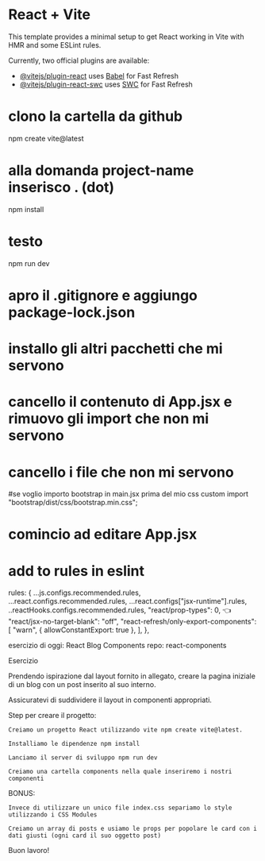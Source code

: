 # React + Vite

This template provides a minimal setup to get React working in Vite with HMR and some ESLint rules.

Currently, two official plugins are available:

- [@vitejs/plugin-react](https://github.com/vitejs/vite-plugin-react/blob/main/packages/plugin-react/README.md) uses [Babel](https://babeljs.io/) for Fast Refresh
- [@vitejs/plugin-react-swc](https://github.com/vitejs/vite-plugin-react-swc) uses [SWC](https://swc.rs/) for Fast Refresh

# clono la cartella da github

npm create vite@latest

# alla domanda project-name inserisco . (dot)

npm install

# testo
npm run dev

# apro il .gitignore e aggiungo package-lock.json

 # installo gli altri pacchetti che mi servono

 # cancello il contenuto di App.jsx e rimuovo gli import che non mi servono
 # cancello i file che non mi servono

 #se voglio importo bootstrap in main.jsx prima del mio css custom 
 import "bootstrap/dist/css/bootstrap.min.css";

 # comincio ad editare App.jsx


# add to rules in eslint
rules: {
      ...js.configs.recommended.rules,
      ...react.configs.recommended.rules,
      ...react.configs["jsx-runtime"].rules,
      ..reactHooks.configs.recommended.rules,
      "react/prop-types": 0, 👈
      "react/jsx-no-target-blank": "off",
      "react-refresh/only-export-components": [
        "warn",
        { allowConstantExport: true },
      ],
    },

esercizio di oggi: React Blog Components
 repo: react-components


Esercizio

Prendendo ispirazione dal layout fornito in allegato, creare la pagina iniziale di un blog con un post inserito al suo interno.

Assicuratevi di suddividere il layout in componenti appropriati.


Step per creare il progetto:

    Creiamo un progetto React utilizzando vite npm create vite@latest.

    Installiamo le dipendenze npm install

    Lanciamo il server di sviluppo npm run dev

    Creiamo una cartella components nella quale inseriremo i nostri componenti

BONUS:

    Invece di utilizzare un unico file index.css separiamo lo style utilizzando i CSS Modules

    Creiamo un array di posts e usiamo le props per popolare le card con i dati giusti (ogni card il suo oggetto post)

Buon lavoro!